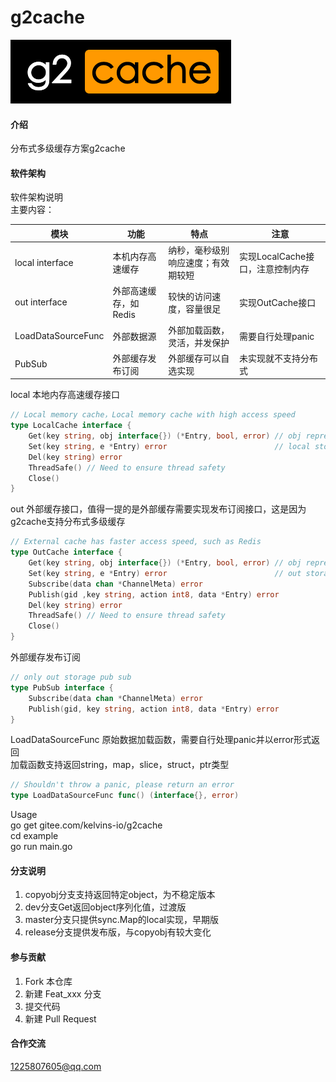 # g2cache

[![g2cache](logo.png)](https://gitee.com/kelvins-io)
#### 介绍
分布式多级缓存方案g2cache

#### 软件架构
软件架构说明   
主要内容：   

模块 | 功能 |  特点 | 注意  
---|------|------|---
local interface | 本机内存高速缓存 | 纳秒，毫秒级别响应速度；有效期较短 | 实现LocalCache接口，注意控制内存
out interface |外部高速缓存，如Redis | 较快的访问速度，容量很足 | 实现OutCache接口
LoadDataSourceFunc | 外部数据源 | 外部加载函数，灵活，并发保护 | 需要自行处理panic
PubSub | 外部缓存发布订阅 | 外部缓存可以自选实现 | 未实现就不支持分布式

local 本地内存高速缓存接口
```go
// Local memory cache，Local memory cache with high access speed
type LocalCache interface {
	Get(key string, obj interface{}) (*Entry, bool, error) // obj represents the internal structure of the real object
	Set(key string, e *Entry) error                        // local storage should set Entry.Obsolete
	Del(key string) error
	ThreadSafe() // Need to ensure thread safety
	Close()
}
```

out 外部缓存接口，值得一提的是外部缓存需要实现发布订阅接口，这是因为g2cache支持分布式多级缓存
```go
// External cache has faster access speed, such as Redis
type OutCache interface {
	Get(key string, obj interface{}) (*Entry, bool, error) // obj represents the internal structure of the real object
	Set(key string, e *Entry) error                        // out storage should set Entry.Expiration
	Subscribe(data chan *ChannelMeta) error
	Publish(gid ,key string, action int8, data *Entry) error
	Del(key string) error
	ThreadSafe() // Need to ensure thread safety
	Close()
}
```

外部缓存发布订阅
```go
// only out storage pub sub
type PubSub interface {
	Subscribe(data chan *ChannelMeta) error
	Publish(gid, key string, action int8, data *Entry) error
}
```


LoadDataSourceFunc 原始数据加载函数，需要自行处理panic并以error形式返回    
加载函数支持返回string，map，slice，struct，ptr类型   
```go
// Shouldn't throw a panic, please return an error
type LoadDataSourceFunc func() (interface{}, error)

```


Usage   
go get gitee.com/kelvins-io/g2cache   
cd example   
go run main.go

#### 分支说明

1. copyobj分支支持返回特定object，为不稳定版本
2.  dev分支Get返回object序列化值，过渡版
3.  master分支只提供sync.Map的local实现，早期版
4.  release分支提供发布版，与copyobj有较大变化

#### 参与贡献

1.  Fork 本仓库
2.  新建 Feat_xxx 分支
3.  提交代码
4.  新建 Pull Request

#### 合作交流
1225807605@qq.com